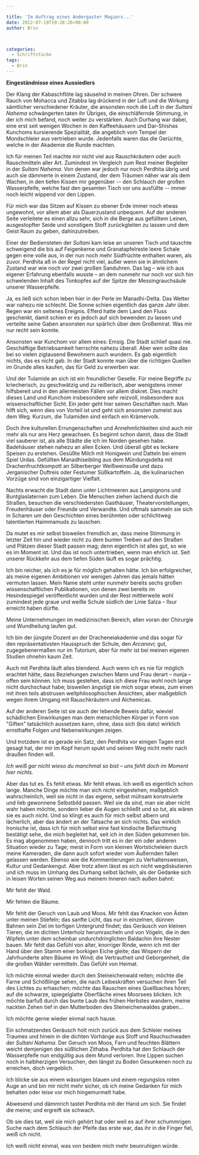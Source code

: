 ```yaml
---

title: 'Im Auftrag eines Andergaster Magiers...'
date: 2012-07-19T19:28:26+00:00
author: Brin



categories:
  - Schriftstücke
tags:
  - Brin
---
```

**Eingeständnisse eines Aussiedlers**

Der Klang der Kabaschflöte lag säuselnd in meinen Ohren. Der schwere Rauch von Mohacca und Zitabba lag drückend in der Luft und die Wirkung sämtlicher verschiedener Kräuter, die ansonsten noch die Luft in der _Sultani Nahema_ schwängerten taten ihr Übriges, die einschläfernde Stimmung, in der ich mich befand, noch weiter zu verstärken. Auch Durhang war dabei, eine erst seit wenigen Wochen in den Kaffeehäusern und Dar-Shishas Kunchoms kursierende Spezialität, die angeblich vom Tempel der Mondschleier aus vertrieben wurde. Jedenfalls waren das die Gerüchte, welche in der Akademie die Runde machten.<!--more-->

Ich für meinen Teil machte mir nicht viel aus Rauschkräutern oder auch Rauschmitteln aller Art. Zumindest im Vergleich zum Rest meiner Begleiter in der _Sultani Nahema_. Von denen war jedoch nur noch Perdhita übrig und auch sie dämmerte in einem Zustand, der dem Träumen näher war als dem Wachen, in den tiefen Kissen mir gegenüber -- den Schlauch der großen Wasserpfeife, welche fast den gesamten Tisch vor uns ausfüllte -- immer noch leicht wippend vor den Lippen.

Für mich war das Sitzen auf Kissen zu ebener Erde immer noch etwas ungewohnt, vor allem aber als Dauerzustand unbequem. Auf der anderen Seite verleitete es einen allzu sehr, sich in die Berge aus gefülltem Leinen, ausgestopfter Seide und sonstigem Stoff zurückgleiten zu lassen und dem Geist Raum zu geben, dahinzutreiben.

Einer der Bediensteten der _Sultani_ kam leise an unseren Tisch und tauschte schweigend die bis auf Feigenkerne und Granatapfelreste leere Schale gegen eine volle aus, in der nun noch mehr Südfrüchte enthalten waren, als zuvor. Perdhita aß in der Regel nicht viel, außer wenn sie in ähnlichem Zustand war wie noch vor zwei großen Sanduhren. Das lag – wie ich aus eigener Erfahrung ebenfalls wusste – an dem nunmehr nur noch vor sich hin schwelenden Inhalt des Tonkopfes auf der Spitze der Messingrauchsäule unserer Wasserpfeife.

Ja, es ließ sich schon leben hier in der Perle im Manadhi-Delta. Das Wetter war nahezu nie schlecht. Die Sonne schien eigentlich das ganze Jahr über. Regen war ein seltenes Ereignis. Efferd hatte dem Land den Fluss geschenkt, damit schien er es jedoch auf sich bewenden zu lassen und verteilte seine Gaben ansonsten nur spärlich über dem Großemirat. Was mir nur recht sein konnte.

Ansonsten war Kunchom vor allem eines: Emsig. Die Stadt schlief quasi nie. Geschäftige Betriebsamkeit herrschte nahezu überall. Aber wen sollte das bei so vielen zigtausend Bewohnern auch wundern. Es gab eigentlich nichts, das es nicht gab. In der Stadt konnte man über die richtigen Quellen im Grunde alles kaufen, das für Geld zu erwerben war.

Und der Tulamide an sich ist ein freundlicher Geselle. Für meine Begriffe zu kriecherisch, zu geschwätzig und zu reißerisch, aber wenigstens immer hilfsbereit und in den allermeisten Fällen vor allem diskret. Dies macht dieses Land und Kunchom insbesondere sehr reizvoll, insbesondere aus wissenschaftlicher Sicht. Ein jeder geht hier seinen Geschäften nach. Man hilft sich, wenn dies von Vorteil ist und geht sich ansonsten zumeist aus dem Weg. Kurzum, die Tulamiden sind einfach ein Krämervolk.

Doch ihre kulturellen Errungenschaften und Annehmlichkeiten sind auch mir mehr als nur ans Herz gewachsen. Es beginnt schon damit, dass die Stadt viel sauberer ist, als alle Städte die ich im Norden gesehen habe. Badehäuser stehen nahezu an allen Ecken. Und überall gibt es leckere Speisen zu erstehen. Gesüßte Milch mit Honigwein und Datteln bei einem Spiel Urdas. Gefüllten Manadhiseibling aus dem Mündungsdelta mit Drachenfruchtkompott an Silberberger Weißweinsoße und dazu Jerganischer Duftreis oder Festumer Süßkartoffeln. Ja, die kulinarischen Vorzüge sind von einzigartiger Vielfalt.

Nachts erwacht die Stadt dann unter Lichtmeeren aus Lampignons und Buntglaslaternen zum Leben. Die Menschen ziehen lachend durch die Straßen, besuchen die verschiedensten Gasthäuser, Theatervorstellungen, Freudenhäuser oder Freunde und Verwandte. Und oftmals sammeln sie sich in Scharen um den Geschichten eines berühmten oder schlichtweg talentierten Haimmamuds zu lauschen.

Da mutet es mir selbst bisweilen fremdlich an, dass meine Stimmung in letzter Zeit hin und wieder nicht zu dem bunten Treiben auf den Straßen und Plätzen dieser Stadt passen mag; denn eigentlich ist alles gut, so wie es im Moment ist. Und das ist noch untertrieben, wenn man ehrlich ist. Seit unserer Rückkehr aus dem tiefen Süden läuft es sogar prächtig.

Ich bin reicher, als ich es je für möglich gehalten hätte. Ich bin erfolgreicher, als meine eigenen Ambitionen vor wenigen Jahren das jemals hätten vermuten lassen. Mein Name steht unter nunmehr bereits sechs großen wissenschaftlichen Publikationen, von denen zwei bereits im Hesindespiegel veröffentlicht wurden und der Rest mittlerweile wohl zumindest jede graue und weiße Schule südlich der Linie Salza – Ilsur erreicht haben dürfte.

Meine Unternehmungen im medizinischen Bereich, allen voran der Chirurgie und Wundheilung laufen gut.

Ich bin der jüngste Dozent an der Dracheneiakademie und das sogar für den repräsentativsten Hausspruch der Schule, den _Arcanovi_; gut, zugegebenermaßen nur im Tutorium, aber für mehr ist bei meinen eigenen Studien ohnehin kaum Zeit.

Auch mit Perdhita läuft alles blendend. Auch wenn ich es nie für möglich erachtet hätte, dass Beziehungen zwischen Mann und Frau derart – nunja – offen sein können. Ich muss gestehen, dass ich diese Frau wohl noch lange nicht durchschaut habe; bisweilen ängstigt sie mich sogar etwas, zum einen mit ihren teils abstrusen weltphilosophischen Ansichten, aber maßgeblich wegen ihrem Umgang mit Rauschkräutern und Alchemicas.

Auf der anderen Seite ist sie auch der lebende Beweis dafür, wieviel schädlichen Einwirkungen man dem menschlichen Körper in Form von "Giften" tatsächlich aussetzen kann, ohne, dass sich (bis dato) wirklich ernsthafte Folgen und Nebenwirkungen zeigen.

Und trotzdem ist es gerade ein Satz, den Perdhita vor einigen Tagen erst gesagt hat, der mir im Kopf herum spukt und seinen Weg nicht mehr nach draußen finden will.

_Ich weiß gar nicht wieso du manchmal so bist – uns fehlt doch im Moment hier nichts._

Aber das tut es. Es fehlt etwas. Mir fehlt etwas. Ich weiß es eigentlich schon lange. Manche Dinge möchte man sich nicht eingestehen; maßgeblich wahrscheinlich, weil sie nicht in das eigene, selbst mühsam konstruierte und lieb gewonnene Selbstbild passen. Weil sie da sind, man sie aber nicht wahr haben möchte, sondern lieber die Augen schließt und so tut, als wären sie es auch nicht. Und so klingt es auch für mich selbst albern und lächerlich, aber das ändert an der Tatsache an sich nichts. Das wirklich Ironische ist, dass ich für mich selbst eine fast kindische Befürchtung bestätigt sehe, die mich begleitet hat, seit ich in den Süden gekommen bin. Es mag abgenommen haben, dennoch tritt es in der ein oder anderen Situation wieder zu Tage; meist in Form von kleinen Wortsticheleien durch meine Kameraden, die dann auch sofort wieder vom Äußernden fallen gelassen werden. Ebenso wie die Kommentierungen zu Verhaltensweisen, Kultur und Gedankengut. Aber trotz allem lässt es sich nicht wegdiskutieren und ich muss im Umhang des Durhang selbst lächeln, als der Gedanke sich in leisen Worten seinen Weg aus meinem Inneren nach außen bahnt:

Mir fehlt der Wald.

Mir fehlen die Bäume.

Mir fehlt der Geruch von Laub und Moos. Mir fehlt das Knacken von Ästen unter meinen Stiefeln; das sanfte Licht, das nur in einzelnen, dünnen Bahnen sein Ziel im torfigen Untergrund findet; das Geräusch von kleinen Tieren, die im dichten Unterholz herumrascheln und von Vögeln, die in den Wipfeln unter dem scheinbar undurchdringlichen Baldachin ihre Nester bauen. Mir fehlt das Gefühl von alter, knorriger Rinde, wenn ich mit der Hand über den Stamm einer borkigen Eiche gleite; das Wispern der Jahrhunderte alten Bäume im Wind; die Vertrautheit und Geborgenheit, die die großen Wälder vermitteln. Das Gefühl von Heimat.

Ich möchte einmal wieder durch den Steineichenwald reiten; möchte die Farne und Schößlinge sehen, die nach Leibeskräften versuchen ihren Teil des Lichtes zu erhaschen; möchte das Rauschen eines Quellbaches hören; auf die schwarze, spiegelglatte Oberfläche eines Moorsees blicken. Ich möchte barfuß durch das bunte Laub des frühen Herbstes wandern, meine nackten Zehen tief in den Mutterboden des Steineichenwaldes graben...

Ich möchte gerne wieder einmal nach hause.

Ein schmatzendes Geräusch holt mich zurück aus dem Schleier meines Traumes und hinein in die dichten Vorhänge aus Stoff und Rauchschwaden der _Sultani Nahema_. Der Geruch von Moos, Farn und feuchten Blättern weicht demjenigen des süßlichen Zithaba. Perdhita hat den Schlauch der Wasserpfeife nun endgültig aus dem Mund verloren. Ihre Lippen suchen noch in halbherzigen Versuchen, den längst zu Boden Gesunkenen noch zu erreichen, doch vergeblich.

Ich blicke sie aus einem wässrigen blauen und einem regungslos roten Auge an und bin mir nicht mehr sicher, ob ich meine Gedanken für mich behalten oder leise vor mich hingemurmelt habe.

Abwesend und dämmrich tastet Perdhita mit der Hand um sich. Sie findet die meine; und ergreift sie schwach.

Ob sie dies tat, weil sie mich gehört hat oder weil es auf ihrer schummrigen Suche nach dem Schlauch der Pfeife das erste war, das ihr in die Finger fiel, weiß ich nicht.

Ich weiß nicht einmal, was von beidem mich mehr beunruhigen würde.
